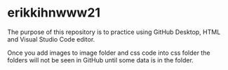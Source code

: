 # erikkihnwww21

The purpose of this repository is to practice using GitHub Desktop, HTML and Visual Studio Code editor.

Once you add images to image folder and css code into css folder the folders will not be seen in GitHub until some data is in the folder.
